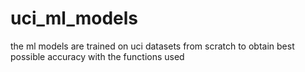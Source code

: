 # uci_ml_models
the ml models are trained on uci datasets from scratch to obtain best possible accuracy with the functions used
